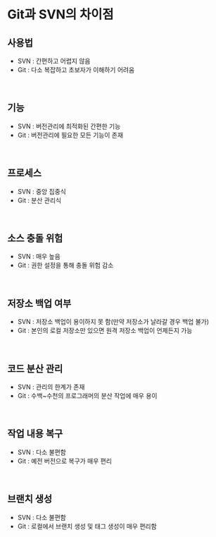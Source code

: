 # Git과 SVN의 차이점
## 사용법
  - SVN : 간편하고 어렵지 않음
  - Git : 다소 복잡하고 초보자가 이해하기 어려움

<br>

## 기능
  - SVN : 버전관리에 최적화된 간편한 기능
  - Git : 버전관리에 필요한 모든 기능이 존재

<br>

## 프로세스
  - SVN : 중앙 집중식
  - Git : 분산 관리식

<br>

## 소스 충돌 위험
  - SVN : 매우 높음
  - Git : 권한 설정을 통해 충돌 위험 감소

<br>

## 저장소 백업 여부
  - SVN : 저장소 백업이 용이하지 못 함(만약 저장소가 날라갈 경우 백업 불가)
  - Git : 본인의 로컬 저장소만 있으면 원격 저장소 백업이 언제든지 가능

<br>

## 코드 분산 관리
  - SVN : 관리의 한계가 존재
  - Git : 수백~수천의 프로그래머의 분산 작업에 매우 용이

<br>

## 작업 내용 복구
  - SVN : 다소 불편함
  - Git : 예전 버전으로 복구가 매우 편리

<br>

## 브랜치 생성
  - SVN : 다소 불편함
  - Git : 로컬에서 브랜치 생성 및 태그 생성이 매우 편리함
